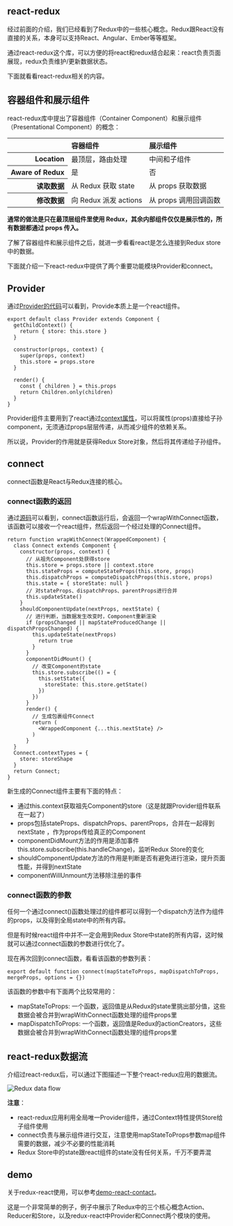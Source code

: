 ﻿## react-redux

经过前面的介绍，我们已经看到了Redux中的一些核心概念。Redux跟React没有直接的关系，本身可以支持React、Angular、Ember等等框架。

通过react-redux这个库，可以方便的将react和redux结合起来：react负责页面展现，redux负责维护/更新数据状态。

下面就看看react-redux相关的内容。


## 容器组件和展示组件

react-redux库中提出了容器组件（Container Component）和展示组件（Presentational Component）的概念：

<table class='table table-bordered'>
    <thead>
        <tr>
            <th></th>
            <th style="text-align:left">容器组件</th>
            <th style="text-align:left">展示组件</th>
        </tr>
    </thead>
    <tbody>
        <tr>
          <th style="text-align:right">Location</th>
          <td>最顶层，路由处理</td>
          <td>中间和子组件</td>
        </tr>
        <tr>
          <th style="text-align:right">Aware of Redux</th>
          <td>是</td>
          <td>否</td></tr>
        <tr>
          <th style="text-align:right">读取数据</th>
          <td>从 Redux 获取 state</td>
          <td>从 props 获取数据</td>
        </tr>
        <tr>
          <th style="text-align:right">修改数据</th>
          <td>向 Redux 派发 actions</td>
          <td>从 props 调用回调函数</td>
        </tr>
    </tbody>
</table>

**通常的做法是只在最顶层组件里使用 Redux，其余内部组件仅仅是展示性的，所有数据都通过 props 传入。**

了解了容器组件和展示组件之后，就进一步看看react是怎么连接到Redux store中的数据。

下面就介绍一下react-redux中提供了两个重要功能模块Provider和connect。


## Provider

通过[Provider的代码](https://github.com/reactjs/react-redux/blob/master/src/components/Provider.js)可以看到，Provide本质上是一个react组件。

    export default class Provider extends Component {
      getChildContext() {
        return { store: this.store }
      }
    
      constructor(props, context) {
        super(props, context)
        this.store = props.store
      }
    
      render() {
        const { children } = this.props
        return Children.only(children)
      }
    }
    
Provider组件主要用到了react通过[context属性](https://facebook.github.io/react/docs/context.html)，可以将属性(props)直接给子孙component，无须通过props层层传递，从而减少组件的依赖关系。

所以说，Provider的作用就是获得Redux Store对象，然后将其传递给子孙组件。

    
## connect

connect函数是React与Redux连接的核心。

### connect函数的返回

通过[源码](https://github.com/reactjs/react-redux/blob/master/src/components/connect.js)可以看到，connect函数运行后，会返回一个wrapWithConnect函数，该函数可以接收一个react组件，然后返回一个经过处理的Connect组件。


    return function wrapWithConnect(WrappedComponent) {
      class Connect extends Component {
        constructor(props, context) {
          // 从祖先Component处获得store
          this.store = props.store || context.store
          this.stateProps = computeStateProps(this.store, props)
          this.dispatchProps = computeDispatchProps(this.store, props)
          this.state = { storeState: null }
          // 对stateProps、dispatchProps、parentProps进行合并
          this.updateState()
        }
        shouldComponentUpdate(nextProps, nextState) {
          // 进行判断，当数据发生改变时，Component重新渲染
          if (propsChanged || mapStateProducedChange || dispatchPropsChanged) {
            this.updateState(nextProps)
              return true
            }
          }
          componentDidMount() {
            // 改变Component的state
            this.store.subscribe(() = {
              this.setState({
                storeState: this.store.getState()
              })
            })
          }
          render() {
            // 生成包裹组件Connect
            return (
              <WrappedComponent {...this.nextState} />
            )
          }
      }
      Connect.contextTypes = {
        store: storeShape
      }
      return Connect;
    }        
    
新生成的Connect组件主要有下面的特点：

- 通过this.context获取祖先Component的store（这是就跟Provider组件联系在一起了）
- props包括stateProps、dispatchProps、parentProps，合并在一起得到nextState ，作为props传给真正的Component
- componentDidMount方法的作用是添加事件this.store.subscribe(this.handleChange)，监听Redux Store的变化
- shouldComponentUpdate方法的作用是判断是否有避免进行渲染，提升页面性能，并得到nextState
- componentWillUnmount方法移除注册的事件    
    
    
### connect函数的参数
    
任何一个通过connect()函数处理过的组件都可以得到一个dispatch方法作为组件的props，以及得到全局state中的所有内容。

但是有时候react组件中并不一定会用到Redux Store中state的所有内容，这时候就可以通过connect函数的参数进行优化了。

现在再次回到connect函数，看看该函数的参数列表：

    export default function connect(mapStateToProps, mapDispatchToProps, mergeProps, options = {}) 
    
该函数的参数中有下面两个比较常用的：

- mapStateToProps: 一个函数，返回值是从Redux的state里挑出部分值，这些数据会被合并到wrapWithConnect函数处理的组件props里 
- mapDispatchToProps: 一个函数，返回值是Redux的actionCreators，这些数据会被合并到wrapWithConnect函数处理的组件props里     
    

## react-redux数据流

介绍过react-redux后，可以通过下图描述一下整个react-redux应用的数据流。

![Redux data flow](https://raw.githubusercontent.com/WilberTian/StepByStep-Redux/master/images/redux-react.png)

**注意**：

- react-redux应用利用全局唯一Provider组件，通过Context特性提供Store给子组件使用
- connect负责与展示组件进行交互，注意使用mapStateToProps参数map组件需要的数据，减少不必要的性能消耗
- Redux Store中的state跟react组件的state没有任何关系，千万不要弄混


## demo

关于redux-react使用，可以参考[demo-react-contact](https://github.com/WilberTian/demo-react-contact)。

这是一个非常简单的例子，例子中展示了Redux中的三个核心概念Action、Reducer和Store，以及redux-react中Provider和Connect两个模块的使用。
